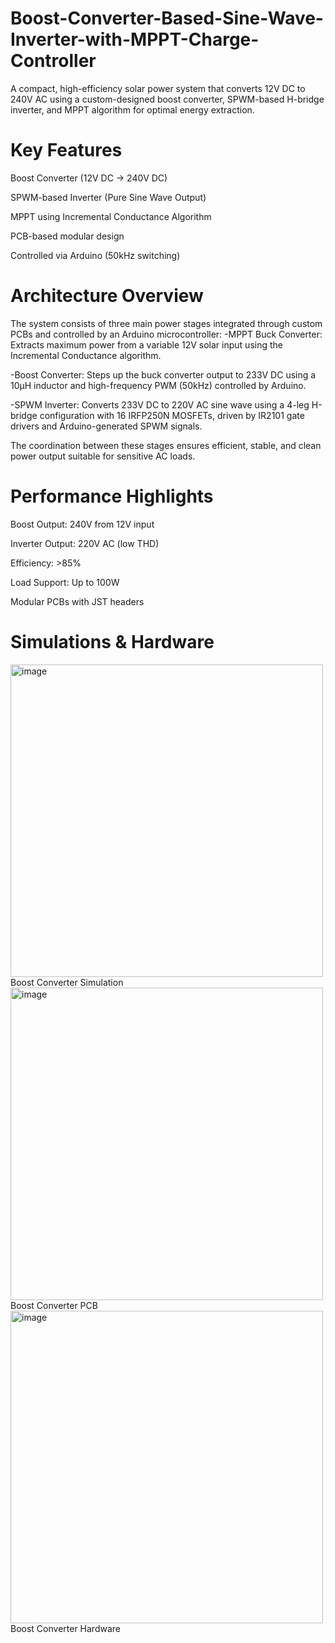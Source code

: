 # Boost-Converter-Based-Sine-Wave-Inverter-with-MPPT-Charge-Controller
A compact, high-efficiency solar power system that converts 12V DC to 240V AC using a custom-designed boost converter, SPWM-based H-bridge inverter, and MPPT algorithm for optimal energy extraction.
# Key Features
Boost Converter (12V DC → 240V DC)

SPWM-based Inverter (Pure Sine Wave Output)

MPPT using Incremental Conductance Algorithm

PCB-based modular design

Controlled via Arduino (50kHz switching)
# Architecture Overview
The system consists of three main power stages integrated through custom PCBs and controlled by an Arduino microcontroller:
-MPPT Buck Converter: Extracts maximum power from a variable 12V solar input using the Incremental Conductance algorithm.

-Boost Converter: Steps up the buck converter output to 233V DC using a 10μH inductor and high-frequency PWM (50kHz) controlled by Arduino.

-SPWM Inverter: Converts 233V DC to 220V AC sine wave using a 4-leg H-bridge configuration with 16 IRFP250N MOSFETs, driven by IR2101 gate drivers and Arduino-generated SPWM signals.

The coordination between these stages ensures efficient, stable, and clean power output suitable for sensitive AC loads.

# Performance Highlights
Boost Output: 240V from 12V input

Inverter Output: 220V AC (low THD)

Efficiency: >85%

Load Support: Up to 100W

Modular PCBs with JST headers

# Simulations & Hardware
<img width="500" height="500" alt="image" src="https://github.com/user-attachments/assets/ecfd8235-9e62-4776-b842-4ffc3613f2d4" />
Boost Converter Simulation

<img width="500" height="500" alt="image" src="https://github.com/user-attachments/assets/47041aea-b367-4fbc-9542-4909bb99235c" />
Boost Converter PCB

<img width="500" height="500" alt="image" src="https://github.com/user-attachments/assets/edc9c60a-c620-41fc-961c-03eb4cbce569" />
Boost Converter Hardware


